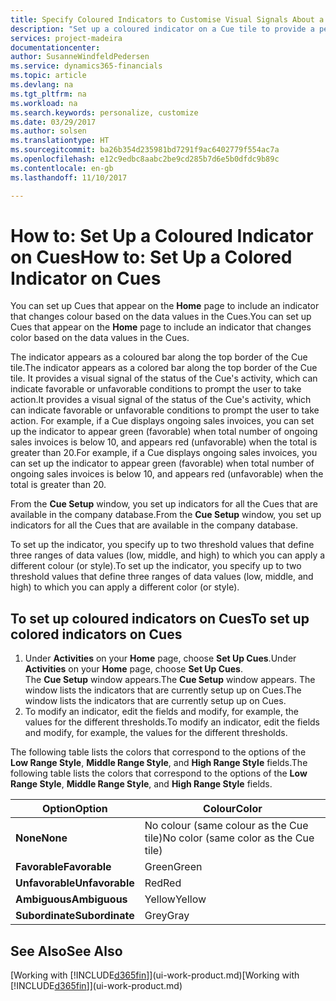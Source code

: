 ```yaml
---
title: Specify Coloured Indicators to Customise Visual Signals About a Cue's Activity | Microsoft Docs
description: "Set up a coloured indicator on a Cue tile to provide a personalised visual signal of the Cue’s activity."
services: project-madeira
documentationcenter: 
author: SusanneWindfeldPedersen
ms.service: dynamics365-financials
ms.topic: article
ms.devlang: na
ms.tgt_pltfrm: na
ms.workload: na
ms.search.keywords: personalize, customize
ms.date: 03/29/2017
ms.author: solsen
ms.translationtype: HT
ms.sourcegitcommit: ba26b354d235981bd7291f9ac6402779f554ac7a
ms.openlocfilehash: e12c9edbc8aabc2be9cd285b7d6e5b0dfdc9b89c
ms.contentlocale: en-gb
ms.lasthandoff: 11/10/2017

---
```

# <a name="how-to-set-up-a-colored-indicator-on-cues"></a><span data-ttu-id="1cc72-103">How to: Set Up a Coloured Indicator on Cues</span><span class="sxs-lookup"><span data-stu-id="1cc72-103">How to: Set Up a Colored Indicator on Cues</span></span>
<span data-ttu-id="1cc72-104">You can set up Cues that appear on the **Home** page to include an indicator that changes colour based on the data values in the Cues.</span><span class="sxs-lookup"><span data-stu-id="1cc72-104">You can set up Cues that appear on the **Home** page to include an indicator that changes color based on the data values in the Cues.</span></span>

<span data-ttu-id="1cc72-105">The indicator appears as a coloured bar along the top border of the Cue tile.</span><span class="sxs-lookup"><span data-stu-id="1cc72-105">The indicator appears as a colored bar along the top border of the Cue tile.</span></span> <span data-ttu-id="1cc72-106">It provides a visual signal of the status of the Cue's activity, which can indicate favorable or unfavorable conditions to prompt the user to take action.</span><span class="sxs-lookup"><span data-stu-id="1cc72-106">It provides a visual signal of the status of the Cue's activity, which can indicate favorable or unfavorable conditions to prompt the user to take action.</span></span> <span data-ttu-id="1cc72-107">For example, if a Cue displays ongoing sales invoices, you can set up the indicator to appear green (favorable) when total number of ongoing sales invoices is below 10, and appears red (unfavorable) when the total is greater than 20.</span><span class="sxs-lookup"><span data-stu-id="1cc72-107">For example, if a Cue displays ongoing sales invoices, you can set up the indicator to appear green (favorable) when total number of ongoing sales invoices is below 10, and appears red (unfavorable) when the total is greater than 20.</span></span>

<span data-ttu-id="1cc72-108">From the **Cue Setup** window, you set up indicators for all the Cues that are available in the company database.</span><span class="sxs-lookup"><span data-stu-id="1cc72-108">From the **Cue Setup** window, you set up indicators for all the Cues that are available in the company database.</span></span>

<span data-ttu-id="1cc72-109">To set up the indicator, you specify up to two threshold values that define three ranges of data values (low, middle, and high) to which you can apply a different colour (or style).</span><span class="sxs-lookup"><span data-stu-id="1cc72-109">To set up the indicator, you specify up to two threshold values that define three ranges of data values (low, middle, and high) to which you can apply a different color (or style).</span></span>

## <a name="to-set-up-colored-indicators-on-cues"></a><span data-ttu-id="1cc72-110">To set up coloured indicators on Cues</span><span class="sxs-lookup"><span data-stu-id="1cc72-110">To set up colored indicators on Cues</span></span>
1. <span data-ttu-id="1cc72-111">Under **Activities** on your **Home** page, choose **Set Up Cues**.</span><span class="sxs-lookup"><span data-stu-id="1cc72-111">Under **Activities** on your **Home** page, choose **Set Up Cues**.</span></span>  
   <span data-ttu-id="1cc72-112">The **Cue Setup** window appears.</span><span class="sxs-lookup"><span data-stu-id="1cc72-112">The **Cue Setup** window appears.</span></span> <span data-ttu-id="1cc72-113">The window lists the indicators that are currently setup up on Cues.</span><span class="sxs-lookup"><span data-stu-id="1cc72-113">The window lists the indicators that are currently setup up on Cues.</span></span>
2. <span data-ttu-id="1cc72-114">To modify an indicator, edit the fields and modify, for example, the values for the different thresholds.</span><span class="sxs-lookup"><span data-stu-id="1cc72-114">To modify an indicator, edit the fields and modify, for example, the values for the different thresholds.</span></span>  

<span data-ttu-id="1cc72-115">The following table lists the colors that correspond to the options of the **Low Range Style**, **Middle Range Style**, and **High Range Style** fields.</span><span class="sxs-lookup"><span data-stu-id="1cc72-115">The following table lists the colors that correspond to the options of the **Low Range Style**, **Middle Range Style**, and **High Range Style** fields.</span></span>

| <span data-ttu-id="1cc72-116">Option</span><span class="sxs-lookup"><span data-stu-id="1cc72-116">Option</span></span> | <span data-ttu-id="1cc72-117">Colour</span><span class="sxs-lookup"><span data-stu-id="1cc72-117">Color</span></span> |
| --- | --- |
| <span data-ttu-id="1cc72-118">**None**</span><span class="sxs-lookup"><span data-stu-id="1cc72-118">**None**</span></span> |<span data-ttu-id="1cc72-119">No colour (same colour as the Cue tile)</span><span class="sxs-lookup"><span data-stu-id="1cc72-119">No color (same color as the Cue tile)</span></span>|
| <span data-ttu-id="1cc72-120">**Favorable**</span><span class="sxs-lookup"><span data-stu-id="1cc72-120">**Favorable**</span></span> |<span data-ttu-id="1cc72-121">Green</span><span class="sxs-lookup"><span data-stu-id="1cc72-121">Green</span></span> |
| <span data-ttu-id="1cc72-122">**Unfavorable**</span><span class="sxs-lookup"><span data-stu-id="1cc72-122">**Unfavorable**</span></span> |<span data-ttu-id="1cc72-123">Red</span><span class="sxs-lookup"><span data-stu-id="1cc72-123">Red</span></span> |
| <span data-ttu-id="1cc72-124">**Ambiguous**</span><span class="sxs-lookup"><span data-stu-id="1cc72-124">**Ambiguous**</span></span> |<span data-ttu-id="1cc72-125">Yellow</span><span class="sxs-lookup"><span data-stu-id="1cc72-125">Yellow</span></span> |
| <span data-ttu-id="1cc72-126">**Subordinate**</span><span class="sxs-lookup"><span data-stu-id="1cc72-126">**Subordinate**</span></span> |<span data-ttu-id="1cc72-127">Grey</span><span class="sxs-lookup"><span data-stu-id="1cc72-127">Gray</span></span> |

## <a name="see-also"></a><span data-ttu-id="1cc72-128">See Also</span><span class="sxs-lookup"><span data-stu-id="1cc72-128">See Also</span></span>
<span data-ttu-id="1cc72-129">[Working with [!INCLUDE[d365fin](includes/d365fin_md.md)]](ui-work-product.md)</span><span class="sxs-lookup"><span data-stu-id="1cc72-129">[Working with [!INCLUDE[d365fin](includes/d365fin_md.md)]](ui-work-product.md)</span></span>

